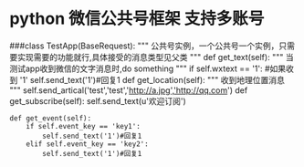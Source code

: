 python 微信公共号框架 支持多账号
=======================================

###class TestApp(BaseRequest):
    """
    公共号实例，一个公共号一个实例，只需要实现需要的功能就行,具体接受的消息类型见父类
    """
    def get_text(self):
    """
    当测试app收到微信的文字消息时,do something 
    """
    if self.wxtext == '1':
    #如果收到 '1'
        self.send_text('1')#回复1
    def get_location(self):
    """
    收到地理位置消息
    """
        self.send_artical('test','test','http://a.jpg','http://qq.com')
    def get_subscribe(self):
        self.send_text(u'欢迎订阅')
    
    
    def get_event(self):
        if self.event_key == 'key1':
            self.send_text('1')#回复1
        elif self.event_key == 'key2':
            self.send_text('1')#回复1

